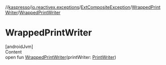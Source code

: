 //[kaspresso](../../../index.md)/[io.reactivex.exceptions](../../index.md)/[ExtCompositeException](../index.md)/[WrappedPrintWriter](index.md)/[WrappedPrintWriter](-wrapped-print-writer.md)



# WrappedPrintWriter  
[androidJvm]  
Content  
open fun [WrappedPrintWriter](-wrapped-print-writer.md)(printWriter: [PrintWriter](https://developer.android.com/reference/kotlin/java/io/PrintWriter.html))  



